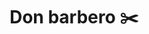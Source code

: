 ---
title: "Don barbero ✂️"
description: "Agrosys es una innovadora aplicación desarrollada en React Native para dispositivos Android y iOS. Esta herramienta recopila"
avatar: "https://nextui.org/images/card-example-5.jpeg"
imga: "https://nextui.org/images/card-example-5.jpeg"
link: "www.Donbarbero.com.co"
---